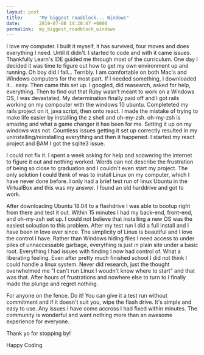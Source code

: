```yaml
---
layout: post
title:      "My biggest roadblock... Windows"
date:       2019-07-08 14:20:47 +0000
permalink:  my_biggest_roadblock_windows
---
```



I love my computer.  I built it myself, it has survived, four moves and does everything I need. Until it didn't.  I started to code and with it came issues. Thankfully Learn's IDE guided me through most of the curriculum.  One day I decided it was time to figure out how to get my own environment up and running.  Oh boy did I fail... Terribly. I am comfortable on both Mac's and Windows computers for the most part.  If I needed something,  I downloaded it... easy.  Then came this set up. I googled, did reasearch, asked for help, everything.  Then to find out that Ruby wasn't meant to work on a Windows OS, I was devastated.  My determination finally paid off and I got rails working on my compouter with the windows 10 ubuntu.  Completeted my rails project on it, java script, then onto react.  I made the mistake of trying to make life easier by installing the z shell and oh-my-zsh.  oh-my-zsh is amazing and what a game changer it has been for me.  Setting it up on my windows was not.  Countless issues getting it set up correctly resulted in my uninstalling/reinstalling everything and then it happened.  I started my react project and BAM I got the sqlite3 issue. 

I could not fix it.  I spent a week asking for help and scowering the internet to figure it out and nothing worked.  Words can not describe the frustration of being so close to graduation and I couldn't even start my project.  The only solution I could think of was to install Linux on my computer, which I have never done before.  I only had a brief test run of linux Ubuntu in the VirtualBox and this was my answer.  I found an old harddrive and got to work.

After downloading Ubuntu 18.04 to a flashdrive I was able to bootup right from there and test it out.  Within 15 minutes I had my back-end, front-end, and oh-my-zsh set up.  I could not believe that installing a new OS was the easiest soloution to this problem.  After my test run I did a full install and I have been in love ever since.  The simplicity of Linux is beautiful and I love the control I have.  Rather than Windows hiding files I need access to under piles of unnaccessable garbage, everything is just in plain site under a basic root.  Everything I had issues with finding I now had control of.  What a liberating feeling.  Even after pretty much finished school I did not think I could handle a linux system.  Never did research, just the thought overwhelmed me "I can't run Linux I woudn't know where to start" and that was that.  After hours of frustrations and nowhere else to turn to I finally made the plunge and regret nothing.

For anyone on the fence. Do it!  You can give it a test run without commitment and if it doesn't suit you, wipe the flash drive.  It's simple and easy to use.  Any issues I have come accross I had fixed within minutes.   The community is wonderful and want nothing more than an awesome experience for everyone.

Thank yo for stopping by!

Happy Coding
